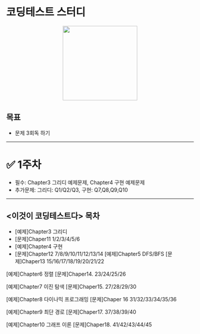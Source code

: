 # 코딩테스트 스터디
<p align='center'><img src="https://user-images.githubusercontent.com/76730867/136645764-9bdf4732-a2ca-477c-a694-ed223f3fc293.png" width="200px" height="200px"/></center></p>

## 목표
- 문제 3회독 하기

---

# ✅ 1주차
- 필수: Chapter3 그리디 예제문제, Chapter4 구현 예제문제
- 추가문제: 그리디: Q1/Q2/Q3, 구현: Q7,Q8,Q9,Q10



---------------------------------------------------------

## <이것이 코딩테스트다> 목차

- [예제]Chapter3 그리디
- [문제]Chaper11 1/2/3/4/5/6
- [예제]Chapter4 구현
- [문제]Chapter12 7/8/9/10/11/12/13/14
[예제]Chapter5 DFS/BFS
[문제]Chaper13 15/16/17/18/19/20/21/22

[예제]Chapter6 정렬
[문제]Chaper14. 23/24/25/26
 
[예제]Chapter7 이진 탐색
[문제]Chaper15. 27/28/29/30

[예제]Chapter8 다이나믹 프로그래밍
[문제]Chaper 16 31/32/33/34/35/36

[예제]Chapter9 최단 경로
[문제]Chaper17. 37/38/39/40

[예제]Chapter10 그래프 이론
[문제]Chaper18. 41/42/43/44/45
